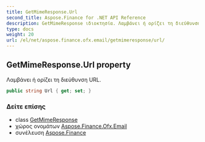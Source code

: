 ```yaml
---
title: GetMimeResponse.Url
second_title: Aspose.Finance for .NET API Reference
description: GetMimeResponse ιδιοκτησία. Λαμβάνει ή ορίζει τη διεύθυνση URL.
type: docs
weight: 20
url: /el/net/aspose.finance.ofx.email/getmimeresponse/url/
---
```

## GetMimeResponse.Url property

Λαμβάνει ή ορίζει τη διεύθυνση URL.

```csharp
public string Url { get; set; }
```

### Δείτε επίσης

* class [GetMimeResponse](../)
* χώρος ονομάτων [Aspose.Finance.Ofx.Email](../../getmimeresponse/)
* συνέλευση [Aspose.Finance](../../../)


